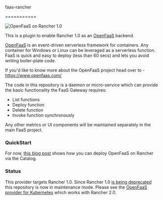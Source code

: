faas-rancher

===========

![OpenFaaS on Rancher 1.0](https://pbs.twimg.com/media/DI-IU-1UIAACfYe.png)

This is a plugin to enable Rancher 1.0 as an [OpenFaaS](https://www.openfaas.com/) backend.

[OpenFaaS](https://www.openfaas.com/) is an event-driven serverless framework for containers. Any container for Windows or Linux can be leveraged as a serverless function. FaaS is quick and easy to deploy (less than 60 secs) and lets you avoid writing boiler-plate code.

If you'd like to know more about the OpenFaaS project head over to - https://www.openfaas.com/

The code in this repository is a daemon or micro-service which can provide the basic functionality the FaaS Gateway requires:

* List functions
* Deploy function
* Delete function
* Invoke function synchronously

Any other metrics or UI components will be maintained separately in the main FaaS project.

### QuickStart

For now, [this blog post](https://medium.com/cloud-academy-inc/openfaas-on-rancher-684650cc078e) shows how you can deploy OpenFaaS on Rancher via the Catalog.

### Status

This provider targets Rancher 1.0. Since Rancher 1.0 [is being deprecated](https://rancher.com/docs/rancher/v2.x/en/faq/) this repository is now in maintenance mode. Please see the [OpenFaaS provider for Kubernetes](https://github.com/openfaas/faas-netes) which works with Rancher 2.0.
